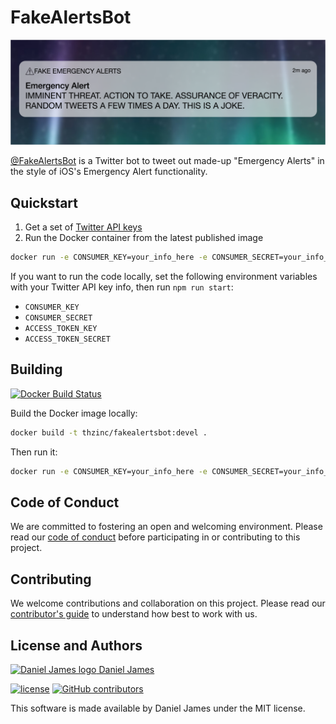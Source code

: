 # FakeAlertsBot
![(Banner) IMMINENT THREAT. ACTION TO TAKE. ASSURANCE OF VERACITY. RANDOM TWEETS A FEW TIMES A DAY. THIS IS A JOKE.](banner.png)

[@FakeAlertsBot](https://twitter.com/FakeAlertsBot) is a Twitter bot to tweet out made-up "Emergency Alerts" in the style of iOS's Emergency Alert functionality.

## Quickstart

1. Get a set of [Twitter API keys](https://apps.twitter.com)
2. Run the Docker container from the latest published image

```bash
docker run -e CONSUMER_KEY=your_info_here -e CONSUMER_SECRET=your_info_here -e ACCESS_TOKEN_KEY=your_info_here -e ACCESS_TOKEN_SECRET=your_info_here thzinc/fakealertsbot
```

If you want to run the code locally, set the following environment variables with your Twitter API key info, then run `npm run start`:

* `CONSUMER_KEY`
* `CONSUMER_SECRET`
* `ACCESS_TOKEN_KEY`
* `ACCESS_TOKEN_SECRET`

## Building

[![Docker Build Status](https://img.shields.io/docker/build/thzinc/fakealertsbot.svg)](https://hub.docker.com/r/thzinc/fakealertsbot/)

Build the Docker image locally:

```bash
docker build -t thzinc/fakealertsbot:devel .
```

Then run it:

```bash
docker run -e CONSUMER_KEY=your_info_here -e CONSUMER_SECRET=your_info_here -e ACCESS_TOKEN_KEY=your_info_here -e ACCESS_TOKEN_SECRET=your_info_here thzinc/fakealertsbot:devel
```

## Code of Conduct

We are committed to fostering an open and welcoming environment. Please read our [code of conduct](CODE_OF_CONDUCT.md) before participating in or contributing to this project.

## Contributing

We welcome contributions and collaboration on this project. Please read our [contributor's guide](CONTRIBUTING.md) to understand how best to work with us.

## License and Authors

[![Daniel James logo](https://secure.gravatar.com/avatar/eaeac922b9f3cc9fd18cb9629b9e79f6.png?size=16) Daniel James](https://github.com/thzinc)

[![license](https://img.shields.io/github/license/thzinc/FakeAlertsBot.svg)](https://github.com/thzinc/FakeAlertsBot/blob/master/LICENSE)
[![GitHub contributors](https://img.shields.io/github/contributors/thzinc/FakeAlertsBot.svg)](https://github.com/thzinc/FakeAlertsBot/graphs/contributors)

This software is made available by Daniel James under the MIT license.